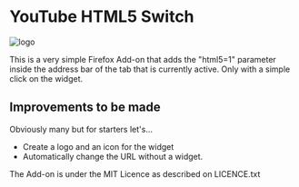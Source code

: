 YouTube HTML5 Switch
================================

![logo](https://raw.github.com/constanton/youtube_html5_switch/master/data/html5switch100.jpeg )

This is a very simple Firefox Add-on that adds the "html5=1" parameter inside the address bar of the tab that is currently active. Only with a simple click on the widget.


## Improvements to be made

Obviously many but for starters let's...
* Create a logo and an icon for the widget
* Automatically change the URL without a widget.

The Add-on is under the MIT Licence as described on LICENCE.txt
